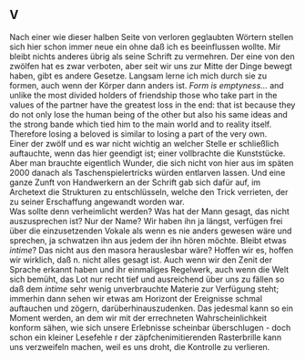 ## V
Nach einer wie dieser halben Seite von verloren geglaubten Wörtern stellen sich hier schon immer neue ein ohne daß ich es beeinflussen wollte. Mir bleibt nichts anderes übrig als seine Schrift zu vermehren. Der eine von den zwölfen hat es zwar verboten, aber seit wir uns zur Mitte der Dinge bewegt haben, gibt es andere Gesetze. Langsam lerne ich mich durch sie zu formen, auch wenn der Körper dann anders ist. *Form is emptyness...* and unlike the most divided holders of friendship those who take part in the values of the partner have the greatest loss in the end: that ist because they do not only lose the human being of the other but also his same ideas and the strong bande which tied him to the main world and to reality itself. Therefore losing a beloved is similar to losing a part of the very own.    
 Einer der zwölf und es war nicht wichtig an welcher Stelle er schließlich auftauchte, wenn das hier geendigt ist; einer vollbrachte die Kunststücke. Aber man brauchte eigentlich Wunder, die sich nicht von hier aus im späten 2000 danach als Taschenspielertricks würden entlarven lassen. Und eine ganze Zunft von Handwerkern an der Schrift gab sich dafür auf, im Archetext die Strukturen zu entschlüsseln, welche den Trick verrieten, der zu seiner Erschaffung angewandt worden war.    
Was sollte denn verheimlicht werden? Was hat der Mann gesagt, das nicht auszusprechen ist? Nur der Name? Wir haben ihn ja längst, verfügen frei über die einzusetzenden Vokale als wenn es nie anders gewesen wäre und sprechen, ja schwatzen ihn aus jedem der ihn hören möchte. Bleibt etwas *intime*? Das nicht aus den masora herauslesbar wäre? Hoffen wir es, hoffen wir wirklich, daß n. nicht alles gesagt ist. Auch wenn wir den Zenit der Sprache erkannt haben und ihr einmaliges Regelwerk, auch wenn die Welt sich bemüht, das Lot nur recht tief und ausreichend über uns zu fällen so daß dem *intime* sehr wenig unverbrauchte Materie zur Verfügung steht; immerhin dann sehen wir etwas am Horizont der Ereignisse schmal auftauchen und zögern, darüberhinauszudenken. Das jedesmal kann so ein Moment werden, an dem wir mit der errechneten Wahrscheinlichkeit konform sähen, wie sich unsere Erlebnisse scheinbar überschlugen - doch schon ein kleiner Lesefehle r der zäpfchenimitierenden Rasterbrille kann uns verzweifeln machen, weil es uns droht, die Kontrolle zu verlieren.    
